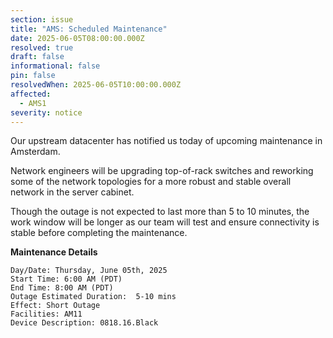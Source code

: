 ```yaml
---
section: issue
title: "AMS: Scheduled Maintenance"
date: 2025-06-05T08:00:00.000Z
resolved: true
draft: false
informational: false
pin: false
resolvedWhen: 2025-06-05T10:00:00.000Z
affected:
  - AMS1
severity: notice
---
```


Our upstream datacenter has notified us today of upcoming maintenance in Amsterdam.



Network engineers will be upgrading top-of-rack switches and reworking some of the network topologies for a more robust and stable overall network in the server cabinet.


Though the outage is not expected to last more than 5 to 10 minutes, the work window will be longer as our team will test and ensure connectivity is stable before completing the maintenance.



**Maintenance Details**

```
Day/Date: Thursday, June 05th, 2025
Start Time: 6:00 AM (PDT)
End Time: 8:00 AM (PDT)
Outage Estimated Duration:  5-10 mins
Effect: Short Outage
Facilities: AM11
Device Description: 0818.16.Black
```